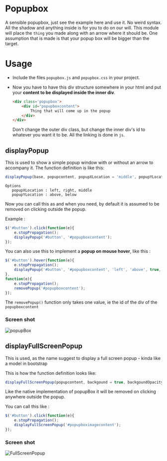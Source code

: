 # Popupbox

A sensible popupbox, just see the example here and use it. No weird syntax. All the shadow and anything inside is for you to do on our will. This module will place the `thing` you made along with an arrow where it should be.
One assumption that is made is that your popup box will be bigger than the target.


# Usage
* Include the files `popupbox.js` and `popupbox.css` in your project.

* Now you have to have this div structure somewhere in your html and put your **content to be displayed inside the inner div**.
    ```html
    <div class='popupbox'>
        <div id="popupboxcontent">
            Thing that will come up in the popup
        </div>
    </div>
    ```
    Don't change the outer div class, but change the inner div's id to whatever you want it to be. All the linking is done in `js`.

## displayPopup
This is used to show a simple popup window with or without an arrow to accompany it.
The function definition is like this:
```js
displayPopup(base, popupcontent, popupXLocation = 'middle', popupYLocation = 'below', arrow = true, arrowColor ='white', arrowSize = '7')
```
```
Options
   popupXLocation : left, right, middle
   popupYLocation : above, below
```
Now you can call this as and when you need, by default it is assumed to be removed on clicking outside the popup.

Example : 
```js
$('#button').click(function(e){
    e.stopPropagation();
    displayPopup('#button', '#popupboxcontent');
});
```

You can also use this to implement a **popup on mouse hover**, like this : 
```js
$('#button').hover(function(e){
    e.stopPropagation();
    displayPopup('#button', '#popupboxcontent', 'left', 'above', true, 'black');
},
function(e){
    e.stopPropagation();
    removePopup('#popupboxcontent');
});
```
The `removePopup()` function only takes one value, ie the id of the div of the `popupboxcontent`

### Screen shot
![popupBox](http://i.imgur.com/3CTc5pn.png)

## displayFullScreenPopup
This is used, as the name suggest to display a full screen popup - kinda like a model in bootstrap

This is how the function definition looks like:
```js
displayFullScreenPopup(popupcontent, backgound = true, backgoundOpacity = 0.9, backgoundColor = '256, 256, 256')
```
Like the native implementation of popupBox it will be removed on clicking anywhere outside the popup.

You can call this like :
```js
$('#button').click(function(e){
    e.stopPropagation();
    displayFullScreenPopup('#popupboximagecontent');
});
```
### Screen shot
![FullScreenPopup](http://i.imgur.com/V9D7Nrp.png)
